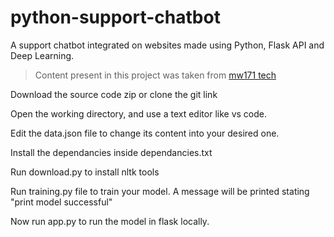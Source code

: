 # python-support-chatbot
A support chatbot integrated on websites made using Python, Flask API and Deep Learning.

>Content present in this project was taken from [mw171 tech](https://www.mw171.epizy.com)

Download the source code zip or clone the git link

Open the working directory, and use a text editor like vs code.

Edit the data.json file to change its content into your desired one.

Install the dependancies inside dependancies.txt

Run download.py to install nltk tools

Run training.py file to train your model. A message will be printed stating "print model successful"

Now run app.py to run the model in flask locally.

